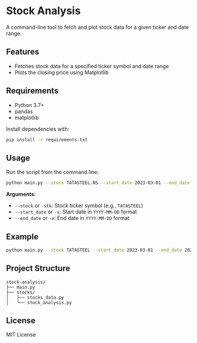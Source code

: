 # Stock Analysis

A command-line tool to fetch and plot stock data for a given ticker and date range.

## Features

- Fetches stock data for a specified ticker symbol and date range
- Plots the closing price using Matplotlib

## Requirements

- Python 3.7+
- pandas
- matplotlib

Install dependencies with:

```sh
pip install -r requirements.txt
```

## Usage

Run the script from the command line:

```sh
python main.py --stock TATASTEEL.NS --start_date 2023-03-01 --end_date 2023-04-05
```

**Arguments:**
- `--stock` or `-stk`: Stock ticker symbol (e.g., `TATASTEEL`)
- `--start_date` or `-s`: Start date in `YYYY-MM-DD` format
- `--end_date` or `-e`: End date in `YYYY-MM-DD` format

## Example

```sh
python main.py --stock TATASTEEL --start_date 2023-03-01 --end_date 2023-04-05
```

## Project Structure

```
stock-analysis/
├── main.py
├── stocks/
│   ├── stocks_data.py
│   └── stock_analysis.py
```

## License

MIT License